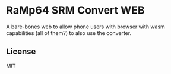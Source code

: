 # RaMp64 SRM Convert WEB

A bare-bones web to allow phone users with browser with wasm capabilities (all of them?) to also use
the converter.

## License

MIT
